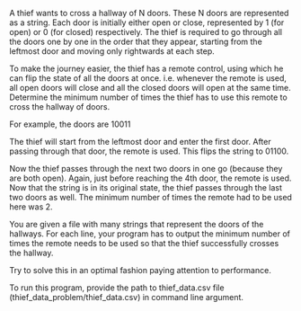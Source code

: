 A thief wants to cross a hallway of N doors. These N doors are represented as a string. Each door is initially either open or close, represented by 1 (for open) or 0 (for closed) respectively. The thief is required to go through all the doors one by one in the order that they appear, starting from the leftmost door and moving only rightwards at each step.

To make the journey easier, the thief has a remote control, using which he can flip the state of all the doors at once. i.e. whenever the remote is used, all open doors will close and all the closed doors will open at the same time. Determine the minimum number of times the thief has to use this remote to cross the hallway of doors.

For example, the doors are 10011

The thief will start from the leftmost door and enter the first door. After passing through that door, the remote is used. This flips the string to 01100.

Now the thief passes through the next two doors in one go (because they are both open). Again, just before reaching the 4th door, the remote is used. Now that the string is in its original state, the thief passes through the last two doors as well. The minimum number of times the remote had to be used here was 2.

You are given a file with many strings that represent the doors of the hallways. For each line, your program has to output the minimum number of times the remote needs to be used so that the thief successfully crosses the hallway.

Try to solve this in an optimal fashion paying attention to performance.

To run this program, provide the path to thief_data.csv file (thief_data_problem/thief_data.csv) in command line argument.
